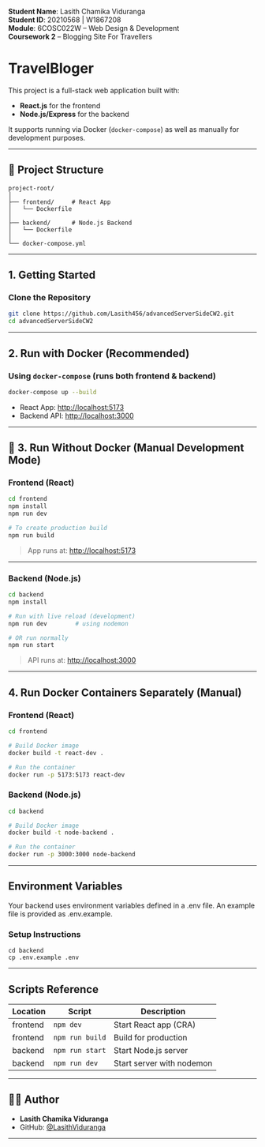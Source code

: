 **Student Name**: Lasith Chamika Viduranga  
**Student ID**: 20210568 | W1867208  
**Module**: 6COSC022W – Web Design & Development  
**Coursework 2** – Blogging Site For Travellers 

# TravelBloger

This project is a full-stack web application built with:
- **React.js** for the frontend
- **Node.js/Express** for the backend

It supports running via Docker (`docker-compose`) as well as manually for development purposes.

---

## 📁 Project Structure

```
project-root/
│
├── frontend/     # React App 
│   └── Dockerfile
│
├── backend/      # Node.js Backend 
│   └── Dockerfile
│
└── docker-compose.yml
```

---

##  1. Getting Started

###  Clone the Repository

```bash
git clone https://github.com/Lasith456/advancedServerSideCW2.git
cd advancedServerSideCW2
```

---

##  2. Run with Docker (Recommended)

###  Using `docker-compose` (runs both frontend & backend)

```bash
docker-compose up --build
```

- React App: [http://localhost:5173](http://localhost:5173)
- Backend API: [http://localhost:3000](http://localhost:3000)

---

## 🔧 3. Run Without Docker (Manual Development Mode)

### Frontend (React)

```bash
cd frontend
npm install
npm run dev   

# To create production build
npm run build
```

> App runs at: [http://localhost:5173](http://localhost:5173)

---

### Backend (Node.js)

```bash
cd backend
npm install

# Run with live reload (development)
npm run dev        # using nodemon

# OR run normally
npm run start
```

> API runs at: [http://localhost:3000](http://localhost:3000)

---

## 4. Run Docker Containers Separately (Manual)

### Frontend (React)

```bash
cd frontend

# Build Docker image
docker build -t react-dev .

# Run the container
docker run -p 5173:5173 react-dev
```

### Backend (Node.js)

```bash
cd backend

# Build Docker image
docker build -t node-backend .

# Run the container
docker run -p 3000:3000 node-backend
```

---

## Environment Variables

Your backend uses environment variables defined in a .env file. An example file is provided as .env.example.
### Setup Instructions
```
cd backend
cp .env.example .env

```

---

## Scripts Reference

| Location   | Script         | Description                    |
|------------|----------------|--------------------------------|
| frontend   | `npm dev`      | Start React app (CRA)          |
| frontend   | `npm run build`| Build for production           |
| backend    | `npm run start`| Start Node.js server           |
| backend    | `npm run dev`  | Start server with nodemon      |

---

## 👨‍💻 Author

- **Lasith Chamika Viduranga**  
- GitHub: [@LasithViduranga](https://github.com/Lasith456)

---


